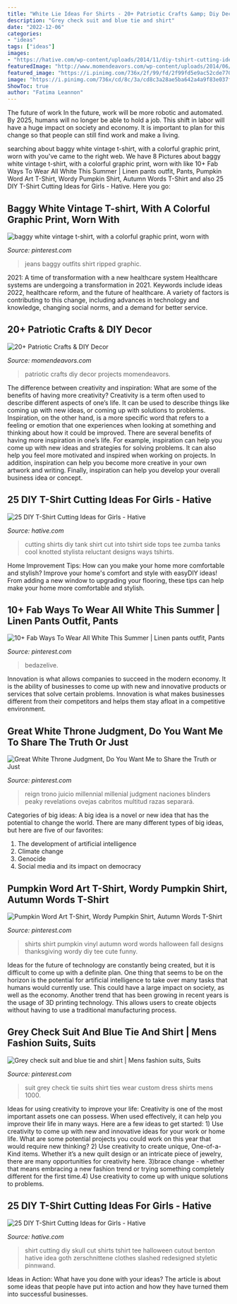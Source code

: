 ```yaml
---
title: "White Lie Ideas For Shirts - 20+ Patriotic Crafts &amp; Diy Decor"
description: "Grey check suit and blue tie and shirt"
date: "2022-12-06"
categories:
- "ideas"
tags: ["ideas"]
images:
- "https://hative.com/wp-content/uploads/2014/11/diy-tshirt-cutting-ideas/22-cutting-shirts-into-tank-tops.jpg"
featuredImage: "http://www.momendeavors.com/wp-content/uploads/2014/06/Patriotic-Projects-719x1024.jpg"
featured_image: "https://i.pinimg.com/736x/2f/99/fd/2f99fd5e9ac52cde770d389b7ac16558.jpg"
image: "https://i.pinimg.com/736x/cd/8c/3a/cd8c3a28ae5ba642a4a9f83e037f2699.jpg"
ShowToc: true
author: "Fatima Leannon"
---
```



The future of work
In the future, work will be more robotic and automated. By 2025, humans will no longer be able to hold a job. This shift in labor will have a huge impact on society and economy. It is important to plan for this change so that people can still find work and make a living.

	

		
searching about baggy white vintage t-shirt, with a colorful graphic print, worn with you've came to the right web. We have 8 Pictures about baggy white vintage t-shirt, with a colorful graphic print, worn with like 10+ Fab Ways To Wear All White This Summer | Linen pants outfit, Pants, Pumpkin Word Art T-Shirt, Wordy Pumpkin Shirt, Autumn Words T-Shirt and also 25 DIY T-Shirt Cutting Ideas for Girls - Hative. Here you go:
		
    
## Baggy White Vintage T-shirt, With A Colorful Graphic Print, Worn With

<img loading=lazy src="https://i.pinimg.com/736x/2f/99/fd/2f99fd5e9ac52cde770d389b7ac16558.jpg" onerror="this.onerror=null;this.src='https://tse1.mm.bing.net/th?id=OIP.UWfCn3GNcP0gc9JVKzQIJgHaJ3&amp;pid=15.1';" alt="baggy white vintage t-shirt, with a colorful graphic print, worn with">

_Source: pinterest.com_

>jeans baggy outfits shirt ripped graphic. 

	

2021: A time of transformation with a new healthcare system
Healthcare systems are undergoing a transformation in 2021. Keywords include ideas 2022, healthcare reform, and the future of healthcare. A variety of factors is contributing to this change, including advances in technology and knowledge, changing social norms, and a demand for better service.

    
## 20+ Patriotic Crafts &amp; DIY Decor

<img loading=lazy src="http://www.momendeavors.com/wp-content/uploads/2014/06/Patriotic-Projects-719x1024.jpg" onerror="this.onerror=null;this.src='https://tse3.mm.bing.net/th?id=OIP.vfW0NT3ohXWXYNJas5v3LQHaKj&amp;pid=15.1';" alt="20+ Patriotic Crafts &amp; DIY Decor">

_Source: momendeavors.com_

>patriotic crafts diy decor projects momendeavors. 

	

The difference between creativity and inspiration: What are some of the benefits of having more creativity?
Creativity is a term often used to describe different aspects of one’s life. It can be used to describe things like coming up with new ideas, or coming up with solutions to problems. Inspiration, on the other hand, is a more specific word that refers to a feeling or emotion that one experiences when looking at something and thinking about how it could be improved.
There are several benefits of having more inspiration in one’s life. For example, inspiration can help you come up with new ideas and strategies for solving problems. It can also help you feel more motivated and inspired when working on projects. In addition, inspiration can help you become more creative in your own artwork and writing. Finally, inspiration can help you develop your overall business idea or concept.

    
## 25 DIY T-Shirt Cutting Ideas For Girls - Hative

<img loading=lazy src="https://hative.com/wp-content/uploads/2014/11/diy-tshirt-cutting-ideas/22-cutting-shirts-into-tank-tops.jpg" onerror="this.onerror=null;this.src='https://tse3.mm.bing.net/th?id=OIP.ligGZPDzb2KKBMl05sedxgHaLJ&amp;pid=15.1';" alt="25 DIY T-Shirt Cutting Ideas for Girls - Hative">

_Source: hative.com_

>cutting shirts diy tank shirt cut into tshirt side tops tee zumba tanks cool knotted stylista reluctant designs ways tshirts. 

	

Home Improvement Tips: How can you make your home more comfortable and stylish?
Improve your home's comfort and style with easyDIY ideas! From adding a new window to upgrading your flooring, these tips can help make your home more comfortable and stylish.

    
## 10+ Fab Ways To Wear All White This Summer | Linen Pants Outfit, Pants

<img loading=lazy src="https://i.pinimg.com/736x/9b/3a/b8/9b3ab8e4bd0b2a4b8925fcdda21478bd.jpg" onerror="this.onerror=null;this.src='https://tse2.mm.bing.net/th?id=OIP.Li-ozP1aLlh9OYokXiIaiwHaLD&amp;pid=15.1';" alt="10+ Fab Ways To Wear All White This Summer | Linen pants outfit, Pants">

_Source: pinterest.com_

>bedazelive. 

	

Innovation is what allows companies to succeed in the modern economy. It is the ability of businesses to come up with new and innovative products or services that solve certain problems. Innovation is what makes businesses different from their competitors and helps them stay afloat in a competitive environment.

    
## Great White Throne Judgment, Do You Want Me To Share The Truth Or Just

<img loading=lazy src="https://i.pinimg.com/736x/cd/8c/3a/cd8c3a28ae5ba642a4a9f83e037f2699.jpg" onerror="this.onerror=null;this.src='https://tse2.mm.bing.net/th?id=OIP.oMUgTNeeP_1ZlHFxY6qcHgHaEK&amp;pid=15.1';" alt="Great White Throne Judgment, Do You Want Me to Share the Truth or Just">

_Source: pinterest.com_

>reign trono juicio millennial millenial judgment naciones blinders peaky revelations ovejas cabritos multitud razas separará. 

	

Categories of big ideas:
A big idea is a novel or new idea that has the potential to change the world. There are many different types of big ideas, but here are five of our favorites: 
1. The development of artificial intelligence 
2. Climate change 
3. Genocide 
4. Social media and its impact on democracy 

    
## Pumpkin Word Art T-Shirt, Wordy Pumpkin Shirt, Autumn Words T-Shirt

<img loading=lazy src="https://i.pinimg.com/736x/f5/a0/44/f5a0441397365a5b4b4b796937e506f3.jpg" onerror="this.onerror=null;this.src='https://tse1.mm.bing.net/th?id=OIP.EMwJ4MEQld4vi4pxLcEtZQHaJ4&amp;pid=15.1';" alt="Pumpkin Word Art T-Shirt, Wordy Pumpkin Shirt, Autumn Words T-Shirt">

_Source: pinterest.com_

>shirts shirt pumpkin vinyl autumn word words halloween fall designs thanksgiving wordy diy tee cute funny. 

	

Ideas for the future of technology are constantly being created, but it is difficult to come up with a definite plan. One thing that seems to be on the horizon is the potential for artificial intelligence to take over many tasks that humans would currently use. This could have a large impact on society, as well as the economy. Another trend that has been growing in recent years is the usage of 3D printing technology. This allows users to create objects without having to use a traditional manufacturing process.

    
## Grey Check Suit And Blue Tie And Shirt | Mens Fashion Suits, Suits

<img loading=lazy src="https://i.pinimg.com/736x/cc/27/8e/cc278e968616a9a3fb368ab9eda6ba76--grey-check-suit-blue-ties.jpg" onerror="this.onerror=null;this.src='https://tse2.mm.bing.net/th?id=OIP.hbkC_af8cj6f75RgR_re0QHaJ3&amp;pid=15.1';" alt="Grey check suit and blue tie and shirt | Mens fashion suits, Suits">

_Source: pinterest.com_

>suit grey check tie suits shirt ties wear custom dress shirts mens 1000. 

	

Ideas for using creativity to improve your life:
Creativity is one of the most important assets one can possess. When used effectively, it can help you improve their life in many ways. Here are a few ideas to get started: 1) Use creativity to come up with new and innovative ideas for your work or home life. What are some potential projects you could work on this year that would require new thinking? 2) Use creativity to create unique, One-of-a-Kind items. Whether it’s a new quilt design or an intricate piece of jewelry, there are many opportunities for creativity here. 3)brace change - whether that means embracing a new fashion trend or trying something completely different for the first time.4) Use creativity to come up with unique solutions to problems.

    
## 25 DIY T-Shirt Cutting Ideas For Girls - Hative

<img loading=lazy src="https://hative.com/wp-content/uploads/2014/11/diy-tshirt-cutting-ideas/7-skull-t-shirt-cutting.jpg" onerror="this.onerror=null;this.src='https://tse4.mm.bing.net/th?id=OIP._tw-OlM3G2OqpU6ONEmtSAHaJ4&amp;pid=15.1';" alt="25 DIY T-Shirt Cutting Ideas for Girls - Hative">

_Source: hative.com_

>shirt cutting diy skull cut shirts tshirt tee halloween cutout benton hative idea goth zerschnittene clothes slashed redesigned styletic pinnwand. 

	

Ideas in Action: What have you done with your ideas?
The article is about some ideas that people have put into action and how they have turned them into successful businesses.

